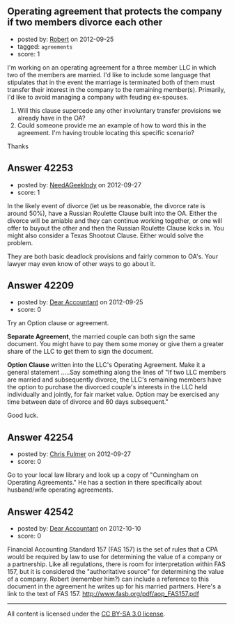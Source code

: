 ## Operating agreement that protects the company if two members divorce each other

- posted by: [Robert](https://stackexchange.com/users/-1/19839-robert) on 2012-09-25
- tagged: `agreements`
- score: 1

I'm working on an operating agreement for a three member LLC in which two of the members are married. I'd like to include some language that stipulates that in the event the marriage is terminated both of them must transfer their interest in the company to the remaining member(s). Primarily, I'd like to avoid managing a company with feuding ex-spouses.

1. Will this clause supercede any other involuntary transfer provisions we already have in the OA?
2. Could someone provide me an example of how to word this in the agreement. I'm having trouble locating this specific scenario? 

Thanks


## Answer 42253

- posted by: [NeedAGeekIndy](https://stackexchange.com/users/-1/19608-needageekindy) on 2012-09-27
- score: 1

In the likely event of divorce (let us be reasonable, the divorce rate is around 50%), have a Russian Roulette Clause built into the OA.  Either the divorce will be amiable and they can continue working together, or one will offer to buyout the other and then the Russian Roulette Clause kicks in.  You might also consider a Texas Shootout Clause.  Either would solve the problem.

They are both basic deadlock provisions and fairly common to OA's.  Your lawyer may even know of other ways to go about it.


## Answer 42209

- posted by: [Dear Accountant](https://stackexchange.com/users/-1/19835-dear-accountant) on 2012-09-25
- score: 0

Try an Option clause or agreement.

**Separate Agreement**, the married couple can both sign the same document. You might have to pay them some money or give them a greater share of the LLC to get them to sign the document.

**Option Clause** written into the LLC's Operating Agreement. Make it a general statement .....Say something along the lines of "If two LLC members are married and subsequently divorce, the LLC's remaining members have the option to purchase the divorced couple's interests in the LLC held individually and jointly, for fair market value. Option may be exercised any time between date of divorce and 60 days subsequent."

Good luck.


## Answer 42254

- posted by: [Chris Fulmer](https://stackexchange.com/users/-1/17026-chris-fulmer) on 2012-09-27
- score: 0

Go to your local law library and look up a copy of "Cunningham on Operating Agreements."  He has a section in there specifically about husband/wife operating agreements.  


## Answer 42542

- posted by: [Dear Accountant](https://stackexchange.com/users/-1/19835-dear-accountant) on 2012-10-10
- score: 0

Financial Accounting Standard 157 (FAS 157) is the set of rules that a CPA would be required by law to use for determining the value of a company or a partnership. Like all regulations, there is room for interpretation within FAS 157, but it is considered the "authoritative source" for determining the value of a company. Robert (remember him?) can include a reference to this document in the agreement he writes up for his married partners.
Here's a link to the text of FAS 157. http://www.fasb.org/pdf/aop_FAS157.pdf



---

All content is licensed under the [CC BY-SA 3.0 license](https://creativecommons.org/licenses/by-sa/3.0/).
